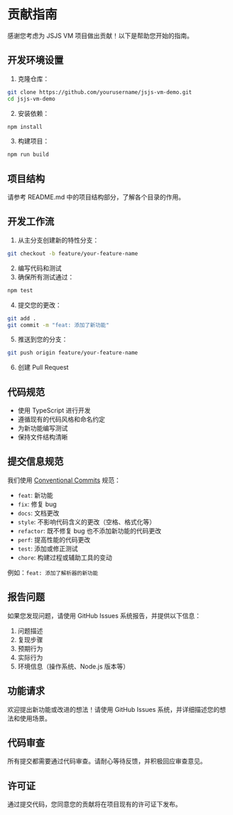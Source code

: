 # 贡献指南

感谢您考虑为 JSJS VM 项目做出贡献！以下是帮助您开始的指南。

## 开发环境设置

1. 克隆仓库：

```bash
git clone https://github.com/yourusername/jsjs-vm-demo.git
cd jsjs-vm-demo
```

2. 安装依赖：

```bash
npm install
```

3. 构建项目：

```bash
npm run build
```

## 项目结构

请参考 README.md 中的项目结构部分，了解各个目录的作用。

## 开发工作流

1. 从主分支创建新的特性分支：

```bash
git checkout -b feature/your-feature-name
```

2. 编写代码和测试
3. 确保所有测试通过：

```bash
npm test
```

4. 提交您的更改：

```bash
git add .
git commit -m "feat: 添加了新功能"
```

5. 推送到您的分支：

```bash
git push origin feature/your-feature-name
```

6. 创建 Pull Request

## 代码规范

- 使用 TypeScript 进行开发
- 遵循现有的代码风格和命名约定
- 为新功能编写测试
- 保持文件结构清晰

## 提交信息规范

我们使用 [Conventional Commits](https://www.conventionalcommits.org/) 规范：

- `feat`: 新功能
- `fix`: 修复 bug
- `docs`: 文档更改
- `style`: 不影响代码含义的更改（空格、格式化等）
- `refactor`: 既不修复 bug 也不添加新功能的代码更改
- `perf`: 提高性能的代码更改
- `test`: 添加或修正测试
- `chore`: 构建过程或辅助工具的变动

例如：`feat: 添加了解析器的新功能`

## 报告问题

如果您发现问题，请使用 GitHub Issues 系统报告，并提供以下信息：

1. 问题描述
2. 复现步骤
3. 预期行为
4. 实际行为
5. 环境信息（操作系统、Node.js 版本等）

## 功能请求

欢迎提出新功能或改进的想法！请使用 GitHub Issues 系统，并详细描述您的想法和使用场景。

## 代码审查

所有提交都需要通过代码审查。请耐心等待反馈，并积极回应审查意见。

## 许可证

通过提交代码，您同意您的贡献将在项目现有的许可证下发布。 